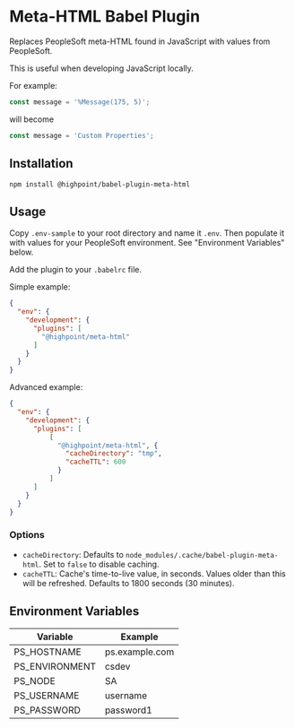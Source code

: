 # Meta-HTML Babel Plugin

Replaces PeopleSoft meta-HTML found in JavaScript with values from PeopleSoft.

This is useful when developing JavaScript locally.

For example:

```javascript
const message = '%Message(175, 5)';
```
will become
```javascript
const message = 'Custom Properties';
```

## Installation

`npm install @highpoint/babel-plugin-meta-html`

## Usage

Copy `.env-sample` to your root directory and name it `.env`. Then populate it
with values for your PeopleSoft environment. See "Environment Variables" below.

Add the plugin to your `.babelrc` file.

Simple example:

```json
{
  "env": {
    "development": {
      "plugins": [
        "@highpoint/meta-html"
      ]
    }
  }
}
```

Advanced example:

```json
{
  "env": {
    "development": {
      "plugins": [
          [
            "@highpoint/meta-html", {
              "cacheDirectory": "tmp",
              "cacheTTL": 600
            }
          ]
      ]
    }
  }
}
```

### Options

* `cacheDirectory`: Defaults to `node_modules/.cache/babel-plugin-meta-html`.
  Set to `false` to disable caching.
* `cacheTTL`: Cache's time-to-live value, in seconds. Values older than this
  will be refreshed. Defaults to 1800 seconds (30 minutes). 

## Environment Variables

| Variable        | Example        |
| --------------- | -------------- |
| PS_HOSTNAME     | ps.example.com |
| PS_ENVIRONMENT  | csdev          |
| PS_NODE         | SA             |
| PS_USERNAME     | username       |
| PS_PASSWORD     | password1      |
